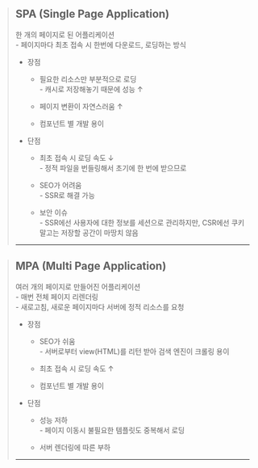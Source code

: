 <link rel="stylesheet" href="./memoStyle.css"/>

> ## SPA (Single Page Application)
> 한 개의 페이지로 된 어플리케이션
> <br> - 페이지마다 최초 접속 시 한번에 다운로드, 로딩하는 방식
> 
> + 장점
>   + <span class="accent">필요한 리소스만 부분적으로 로딩</span>
> <br> - 캐시로 저장해놓기 때문에 성능 ↑
>
>   + <span class="accent"> 페이지 변환이 자연스러움 ↑</span>
>
>   + <span class="accent">컴포넌트 별 개발 용이</span>
> 
> + 단점
>    + <span class="accent">최초 접속 시 로딩 속도 ↓</span>
> <br> - 정적 파일을 번들링해서 초기에 한 번에 받으므로
>
>    + <span class="accent">SEO가 어려움</span>
> <br> - SSR로 해결 가능
>
>    + <span class="accent">보안 이슈</span>
> <br> - SSR에선 사용자에 대한 정보를 세션으로 관리하지만,
CSR에선 쿠키말고는 저장할 공간이 마땅치 않음
> ---

> ## MPA (Multi Page Application)
> 여러 개의 페이지로 만들어진 어플리케이션
> <br> - 매번 전체 페이지 리렌더링
> <br> - 새로고침, 새로운 페이지마다 서버에 정적 리소스를 요청
> 
> + 장점
>   + <span class="accent">SEO가 쉬움</span>
> <br> - 서버로부터 view(HTML)를 리턴 받아 검색 엔진이 크롤링 용이
>
>   + <span class="accent">최초 접속 시 로딩 속도 ↑</span>
>
>   + <span class="accent">컴포넌트 별 개발 용이</span>
> 
> + 단점
>    + <span class="accent">성능 저하</span>
> <br> - 페이지 이동시 불필요한 템플릿도 중복해서 로딩
>
>    + <span class="accent">서버 렌더링에 따른 부하</span>
> ---